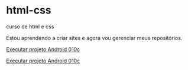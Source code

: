 # html-css
 curso de html e css

Estou aprendendo a criar sites e agora vou gerenciar meus repositórios.

<a href="https://lucasfvb.github.io/html-css/Desafios/d010c/project-android.html"> Executar projeto Android 010c </a>

<a href="https://lucasfvb.github.io/html-css/Desafios/d013/index.html"> Executar projeto Android 010c </a>